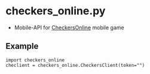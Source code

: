 # checkers_online.py
- Mobile-API for [CheckersOnline](https://play.google.com/store/apps/details?id=com.rstgames.checkers) mobile game

## Example
```py3
import checkers_online
checlient = checkers_online.CheckersClient(token="")
```
